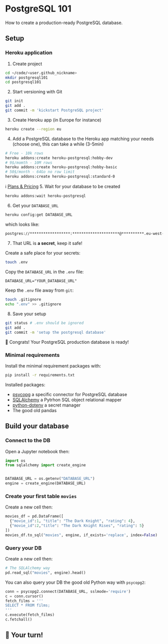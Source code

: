 # PostgreSQL 101

How to create a production-ready PostgreSQL database.

## Setup

### Heroku application

1. Create project
```bash
cd ~/code/<user.github_nickname>
mkdir postgresql101
cd postgresql101
```
2. Start versioning with Git
```bash
git init
git add .
git commit -m 'kickstart PostgreSQL project'
```
3. Create Heroku app (in Europe for instance)
```bash
heroku create --region eu
```
4. Add a PostgreSQL database to the Heroku app matching your needs (choose one), this can take a while (3-5min)
```bash
# Free - 10k rows
heroku addons:create heroku-postgresql:hobby-dev
# 9$/momth - 10M rows
heroku addons:create heroku-postgresql:hobby-basic
# 50$/month - 64Go no row limit
heroku addons:create heroku-postgresql:standard-0
```
ℹ️ [Plans & Pricing](https://elements.heroku.com/addons/heroku-postgresql#pricing)
5. Wait for your database to be created
```bash
heroku addons:wait heroku-postgresql
```
6. Get your `DATABASE_URL`
```bash
heroku config:get DATABASE_URL
```
which looks like:
```bash
postgres://******************:*********************@**********.eu-west-1.compute.amazonaws.com:5432/***********
```
7. That URL is **a secret**, keep it safe!

Create a safe place for your secrets:
```bash
touch .env
```
Copy the `DATABASE_URL` in the `.env` file:
```txt
DATABASE_URL="YOUR_DATABASE_URL"
```
Keep the `.env` file away from `git`:
```bash
touch .gitignore
echo ".env" >> .gitignore
```
8. Save your setup
```bash
git status # .env should be ignored
git add .
git commit -m 'setup the postgresql database'
```

🚀 Congrats! Your PostgreSQL production database is ready!

### Minimal requirements

Install the minimal requirement packages with:

```bash
pip install -r requirements.txt
```

Installed packages:

- [psycopg](https://www.psycopg.org/) a specific connector for PostgreSQL database
- [SQLAlchemy](https://www.sqlalchemy.org/) a Pytrhon SQL object relational mapper
- [python-dotenv](https://github.com/theskumar/python-dotenv) a secret manager
- The good old pandas

## Build your database

### Connect to the DB

Open a Jupyter notebook then:

```python
import os
from sqlalchemy import create_engine


DATABASE_URL = os.getenv("DATABASE_URL")
engine = create_engine(DATABASE_URL)
```

### Create your first table `movies`

Create a new cell then:
```python
movies_df = pd.DataFrame([
  {"movie_id":1, "title": "The Dark Knight", "rating": 4},
  {"movie_id":2,"title": "The Dark Knight Rises", "rating": 5}
])
movies_df.to_sql("movies", engine, if_exists='replace', index=False)
```

### Query your DB

Create a new cell then:

```python
# The SQLAlchemy way
pd.read_sql("movies", engine).head()
```

You can also query your DB the good old Python way with `psycopg2`:
```python
conn = psycopg2.connect(DATABASE_URL, sslmode='require')
c = conn.cursor()
fetch_films = '''
SELECT * FROM films;
'''
c.execute(fetch_films)
c.fetchall()
```

## 🚀 Your turn!
